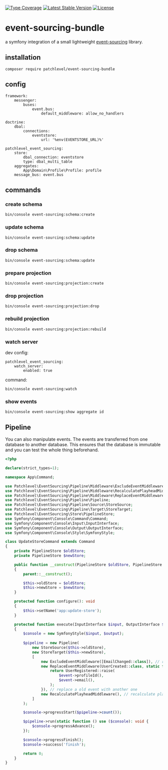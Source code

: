 [![Type Coverage](https://shepherd.dev/github/patchlevel/event-sourcing-bundle/coverage.svg)](https://shepherd.dev/github/patchlevel/event-sourcing-bundle)
[![Latest Stable Version](https://poser.pugx.org/patchlevel/event-sourcing-bundle/v)](//packagist.org/packages/patchlevel/event-sourcing-bundle)
[![License](https://poser.pugx.org/patchlevel/event-sourcing-bundle/license)](//packagist.org/packages/patchlevel/event-sourcing-bundle)

# event-sourcing-bundle

a symfony integration of a small lightweight [event-sourcing](https://github.com/patchlevel/event-sourcing) library.

## installation

```
composer require patchlevel/event-sourcing-bundle
```

## config

```
framework:
    messenger:
        buses:
            event.bus:
                default_middleware: allow_no_handlers
```

```
doctrine:
    dbal:
        connections:
            eventstore:
                url: '%env(EVENTSTORE_URL)%'
```

```
patchlevel_event_sourcing:
    store:
        dbal_connection: eventstore
        type: dbal_multi_table
    aggregates:
        App\Domain\Profile\Profile: profile
    message_bus: event.bus
```


## commands

### create schema

```
bin/console event-sourcing:schema:create
```

### update schema

```
bin/console event-sourcing:schema:update
```

### drop schema

```
bin/console event-sourcing:schema:update
```

### prepare projection

```
bin/console event-sourcing:projection:create
```

### drop projection

```
bin/console event-sourcing:projection:drop
```

### rebuild projection

```
bin/console event-sourcing:projection:rebuild
```

### watch server

dev config:

```
patchlevel_event_sourcing:
    watch_server:
        enabled: true
```

command:

```
bin/console event-sourcing:watch
```

### show events

```
bin/console event-sourcing:show aggregate id
```

## Pipeline

You can also manipulate events. The events are transferred from one database to another database. 
This ensures that the database is immutable and you can test the whole thing beforehand.

```php
<?php

declare(strict_types=1);

namespace App\Command;

use Patchlevel\EventSourcing\Pipeline\Middleware\ExcludeEventMiddleware;
use Patchlevel\EventSourcing\Pipeline\Middleware\RecalculatePlayheadMiddleware;
use Patchlevel\EventSourcing\Pipeline\Middleware\ReplaceEventMiddleware;
use Patchlevel\EventSourcing\Pipeline\Pipeline;
use Patchlevel\EventSourcing\Pipeline\Source\StoreSource;
use Patchlevel\EventSourcing\Pipeline\Target\StoreTarget;
use Patchlevel\EventSourcing\Store\PipelineStore;
use Symfony\Component\Console\Command\Command;
use Symfony\Component\Console\Input\InputInterface;
use Symfony\Component\Console\Output\OutputInterface;
use Symfony\Component\Console\Style\SymfonyStyle;

class UpdateStoreCommand extends Command
{
    private PipelineStore $oldStore;
    private PipelineStore $newStore;

    public function __construct(PipelineStore $oldStore, PipelineStore $newStore)
    {
        parent::__construct();

        $this->oldStore = $oldStore;
        $this->newStore = $newStore;
    }

    protected function configure(): void
    {
        $this->setName('app:update-store');
    }

    protected function execute(InputInterface $input, OutputInterface $output): int
    {
        $console = new SymfonyStyle($input, $output);
    
        $pipeline = new Pipeline(
            new StoreSource($this->oldStore),
            new StoreTarget($this->newStore),
            [
                new ExcludeEventMiddleware([EmailChanged::class]), // remove a event type
                new ReplaceEventMiddleware(UserCreated::class, static function (UserCreated $event) {
                    return UserRegistered::raise(
                        $event->profileId(),
                        $event->email(),
                    );
                }), // replace a old event with another one
                new RecalculatePlayheadMiddleware(), // recalculate playhead (because we remove an event type)
            ]
        );

        $console->progressStart($pipeline->count());

        $pipeline->run(static function () use ($console): void {
            $console->progressAdvance();
        });

        $console->progressFinish();
        $console->success('finish');

        return 0;
    }
}
```
